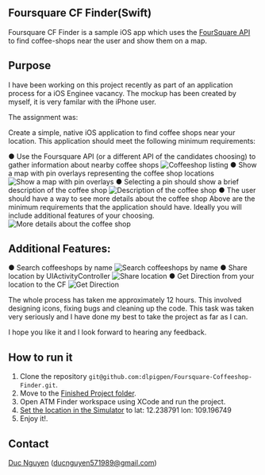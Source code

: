 Foursquare CF Finder(Swift)
---------------
Foursquare CF Finder is a sample iOS app which uses the [FourSquare API](https://developer.foursquare.com/) to find coffee-shops near the user and show them on a map.

Purpose
--------------

I have been working on this project recently as part of an application process for a iOS Enginee vacancy. The mockup has been created by myself, it is very familar with the iPhone user. 

The assignment was:

Create a simple, native iOS application to find coffee shops near your location. This application should meet the following minimum requirements: 

● Use the Foursquare API (or a different API of the candidates choosing) to gather information about nearby coffee shops 
![Coffeeshop listing](6.PNG=563x)
● Show a map with pin overlays representing the coffee shop locations 
![Show a map with pin overlays](6.PNG=563x)
● Selecting a pin should show a brief description of the coffee shop 
![Description of the coffee shop](6.PNG=563x)
● The user should have a way to see more details about the coffee shop Above are the minimum requirements that the application should have. Ideally you will include additional features of your choosing. 
![More details about the coffee shop](7.PNG=563x)

Additional Features:
--------------

● Search coffeeshops by name
![Search coffeeshops by name](1.PNG=563x)
● Share location by UIActivityController
![Share location](4.PNG=563x)
● Get Direction from your location to the CF
![Get Direction](5.PNG=563x)


The whole process has taken me approximately 12 hours. This involved designing icons, fixing bugs and cleaning up the code. This task was taken very seriously and I have done my best to take the project as far as I can. 

I hope you like it and I look forward to hearing any feedback.


How to run it
--------------
1. Clone the repository `git@github.com:dlpigpen/Foursquare-Coffeeshop-Finder.git`.
2. Move to the [Finished Project folder](/FinishedProject).
3. Open ATM Finder workspace using XCode and run the project.
4. [Set the location in the Simulator](http://stackoverflow.com/questions/214416/set-the-location-in-iphone-simulator) to lat: 12.238791 lon: 109.196749
5. Enjoy it!. 

Contact
--------------
[Duc Nguyen](https://www.linkedin.com/in/duc-nguyen-29b030b8 "Duc Nguyen Linkedin") (ducnguyen571989@gmail.com)
